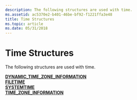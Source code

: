 ```yaml
---
description: The following structures are used with time.
ms.assetid: ac5370e2-b401-46be-bf92-f1221ffa3e48
title: Time Structures
ms.topic: article
ms.date: 05/31/2018
---
```


# Time Structures

The following structures are used with time.

<dl>

[**DYNAMIC\_TIME\_ZONE\_INFORMATION**](/windows/win32/api/timezoneapi/ns-timezoneapi-dynamic_time_zone_information)  
[**FILETIME**](/windows/win32/api/minwinbase/ns-minwinbase-filetime)  
[**SYSTEMTIME**](/windows/win32/api/minwinbase/ns-minwinbase-systemtime)  
[**TIME\_ZONE\_INFORMATION**](/windows/win32/api/timezoneapi/ns-timezoneapi-time_zone_information)  
</dl>

 

 
